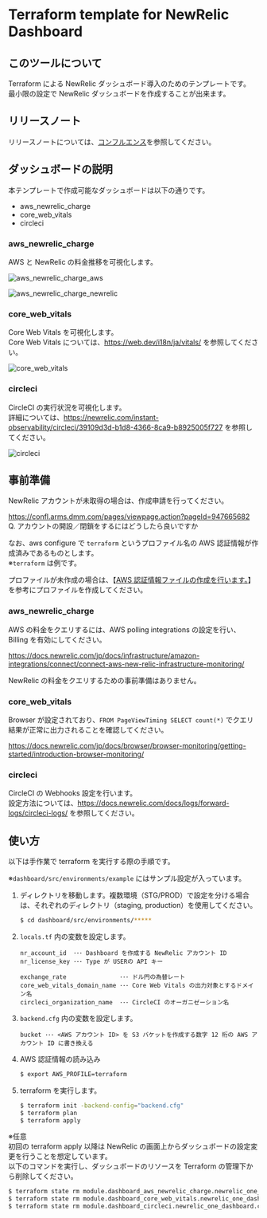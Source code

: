 # Terraform template for NewRelic Dashboard

## このツールについて

Terraform による NewRelic ダッシュボード導入のためのテンプレートです。  
最小限の設定で NewRelic ダッシュボードを作成することが出来ます。

## リリースノート

リリースノートについては、[コンフルエンス](https://confl.arms.dmm.com/pages/viewpage.action?pageId=1100764234)を参照してください。

## ダッシュボードの説明

本テンプレートで作成可能なダッシュボードは以下の通りです。

* aws_newrelic_charge
* core_web_vitals
* circleci

### aws_newrelic_charge

AWS と NewRelic の料金推移を可視化します。

![aws_newrelic_charge_aws](attached-file/dashboard_aws_newrelic_charge_aws.png)

![aws_newrelic_charge_newrelic](attached-file/dashboard_aws_newrelic_charge_newrelic.png)

### core_web_vitals

Core Web Vitals を可視化します。  
Core Web Vitals については、https://web.dev/i18n/ja/vitals/ を参照してください。

![core_web_vitals](attached-file/dashboard_core_web_vitals.png)

### circleci

CircleCI の実行状況を可視化します。  
詳細については、https://newrelic.com/instant-observability/circleci/39109d3d-b1d8-4366-8ca9-b8925005f727 を参照してください。

![circleci](attached-file/dashboard_circleci.png)

## 事前準備

NewRelic アカウントが未取得の場合は、作成申請を行ってください。  

https://confl.arms.dmm.com/pages/viewpage.action?pageId=947665682  
Q. アカウントの開設／閉鎖をするにはどうしたら良いですか

なお、aws configure で `terraform` というプロファイル名の AWS 認証情報が作成済みであるものとします。  
※`terraform` は例です。

プロファイルが未作成の場合は、【[AWS 認証情報ファイルの作成を行います。](../alert/README.md#使い方)】を参考にプロファイルを作成してください。

### aws_newrelic_charge

AWS の料金をクエリするには、AWS polling integrations の設定を行い、Billing を有効にしてください。

https://docs.newrelic.com/jp/docs/infrastructure/amazon-integrations/connect/connect-aws-new-relic-infrastructure-monitoring/

NewRelic の料金をクエリするための事前準備はありません。

### core_web_vitals

Browser が設定されており、`FROM PageViewTiming SELECT count(*)` でクエリ結果が正常に出力されることを確認してください。

https://docs.newrelic.com/jp/docs/browser/browser-monitoring/getting-started/introduction-browser-monitoring/

### circleci

CircleCI の Webhooks 設定を行います。  
設定方法については、https://docs.newrelic.com/docs/logs/forward-logs/circleci-logs/ を参照してください。

## 使い方

以下は手作業で terraform を実行する際の手順です。

※`dashboard/src/environments/example` にはサンプル設定が入っています。

1. ディレクトリを移動します。複数環境（STG/PROD）で設定を分ける場合は、それぞれのディレクトリ（staging, production）を使用してください。
    ```bash
    $ cd dashboard/src/environments/*****
    ```
2. `locals.tf` 内の変数を設定します。
    ```
    nr_account_id  ･･･ Dashboard を作成する NewRelic アカウント ID
    nr_license_key ･･･ Type が USERの API キー

    exchange_rate               ･･･ ドル円の為替レート
    core_web_vitals_domain_name ･･･ Core Web Vitals の出力対象とするドメイン名
    circleci_organization_name  ･･･ CircleCI のオーガニゼーション名
    ```
3. `backend.cfg` 内の変数を設定します。
    ```
    bucket ･･･ <AWS アカウント ID> を S3 バケットを作成する数字 12 桁の AWS アカウント ID に書き換える
    ```
4. AWS 認証情報の読み込み
    ```bash
    $ export AWS_PROFILE=terraform
    ```
5. terraform を実行します。
    ```bash
    $ terraform init -backend-config="backend.cfg"
    $ terraform plan
    $ terraform apply
    ```

※任意  
初回の terraform apply 以降は NewRelic の画面上からダッシュボードの設定変更を行うことを想定しています。  
以下のコマンドを実行し、ダッシュボードのリソースを Terraform の管理下から削除してください。

```bash
$ terraform state rm module.dashboard_aws_newrelic_charge.newrelic_one_dashboard.aws_newrelic_charge
$ terraform state rm module.dashboard_core_web_vitals.newrelic_one_dashboard.core_web_vitals
$ terraform state rm module.dashboard_circleci.newrelic_one_dashboard.circleci
```
